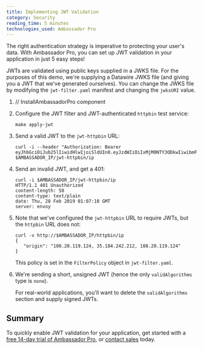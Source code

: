 ```yaml
---
title: Implementing JWT Validation
category: Security
reading_time: 5 minutes
technologies_used: Ambassador Pro
---
```


The right authentication strategy is imperative to protecting your user's data. With Ambassador Pro, you can set up JWT validation in your application in just 5 easy steps! 

JWTs are validated using public keys supplied in a JWKS file. For the purposes of this demo, we're supplying a Datawire JWKS file (and giving you a JWT that we've generated ourselves). You can change the JWKS file by modifying the `jwt-filter.yaml` manifest and changing the `jwksURI` value.

1. <install-ambassador-pro/> // InstallAmbassadorPro component

2. Configure the JWT filter and JWT-authenticated `httpbin` test service:

   ```
   make apply-jwt
   ```

3. Send a valid JWT to the `jwt-httpbin` URL:

   ```
   curl -i --header "Authorization: Bearer eyJhbGciOiJub25lIiwidHlwIjoiSldUIn0.eyJzdWIiOiIxMjM0NTY3ODkwIiwibmFtZSI6IkpvaG4gRG9lIiwiaWF0IjoxNTE2MjM5MDIyfQ." $AMBASSADOR_IP/jwt-httpbin/ip
   ```

4. Send an invalid JWT, and get a 401:

   ```
   curl -i $AMBASSADOR_IP/jwt-httpbin/ip
   HTTP/1.1 401 Unauthorized
   content-length: 58
   content-type: text/plain
   date: Thu, 28 Feb 2019 01:07:10 GMT
   server: envoy
   ```

5. Note that we've configured the `jwt-httpbin` URL to require JWTs, but the `httpbin` URL does not:

   ```
   curl -v http://$AMBASSADOR_IP/httpbin/ip
   {
      "origin": "108.20.119.124, 35.184.242.212, 108.20.119.124"
   }
   ```

   This policy is set in the `FilterPolicy` object in `jwt-filter.yaml`.

6. We're sending a short, unsigned JWT (hence the only `validAlgorithms` type is `none`).

   For real-world applications, you'll want to delete the `validAlgorithms` section and supply signed JWTs.

## Summary
To quickly enable JWT validation for your application, get started with a [free 14-day trial of Ambassador Pro](https://www.getambassador.io/pro/free-trial), or [contact sales](https://www.getambassador.io/contact) today.
